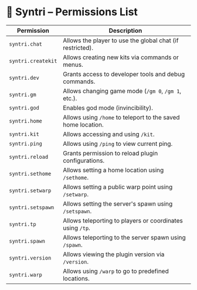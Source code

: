 # 📜 Syntri – Permissions List

| Permission            | Description                                                        |
|-----------------------|--------------------------------------------------------------------|
| `syntri.chat`         | Allows the player to use the global chat (if restricted).          |
| `syntri.createkit`    | Allows creating new kits via commands or menus.                    |
| `syntri.dev`          | Grants access to developer tools and debug commands.               |
| `syntri.gm`           | Allows changing game mode (`/gm 0`, `/gm 1`, etc.).                 |
| `syntri.god`          | Enables god mode (invincibility).                                  |
| `syntri.home`         | Allows using `/home` to teleport to the saved home location.       |
| `syntri.kit`          | Allows accessing and using `/kit`.                                 |
| `syntri.ping`         | Allows using `/ping` to view current ping.                         |
| `syntri.reload`       | Grants permission to reload plugin configurations.                 |
| `syntri.sethome`      | Allows setting a home location using `/sethome`.                   |
| `syntri.setwarp`      | Allows setting a public warp point using `/setwarp`.               |
| `syntri.setspawn`     | Allows setting the server's spawn using `/setspawn`.               |
| `syntri.tp`           | Allows teleporting to players or coordinates using `/tp`.          |
| `syntri.spawn`        | Allows teleporting to the server spawn using `/spawn`.             |
| `syntri.version`      | Allows viewing the plugin version via `/version`.                  |
| `syntri.warp`         | Allows using `/warp` to go to predefined locations.                |
